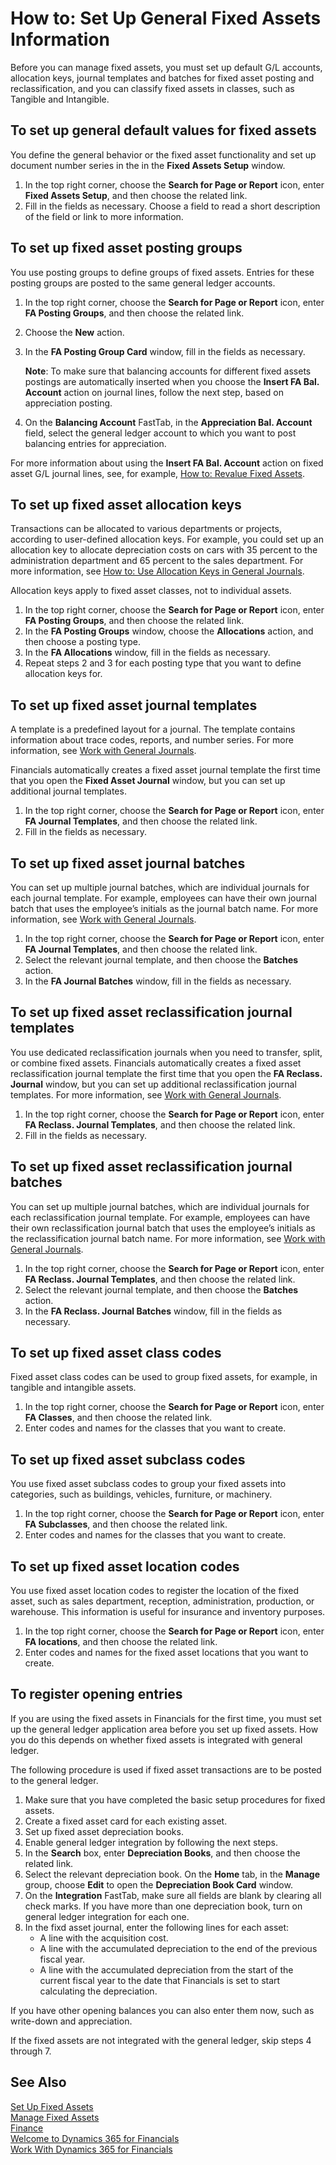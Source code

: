 <properties
                pageTitle="How to: Set Up General Fixed Assets Information| Financials"
                description="Describes how to set the system up for managing fixed assets."
                services="project-madeira"
                documentationCenter=""
                authors="SorenGP"
/>
<tags
    ms.service="project-madeira"
    ms.topic="article"
    ms.devlang="na"
    ms.tgt_pltfrm="na"
    ms.workload="na"
    ms.date="10/31/2016"
    ms.author="SorenGP" />

# How to: Set Up General Fixed Assets Information
Before you can manage fixed assets, you must set up default G/L accounts, allocation keys, journal templates and batches for fixed asset posting and reclassification, and you can classify fixed assets in classes, such as Tangible and Intangible.

## To set up general default values for fixed assets
You define the general behavior or the fixed asset functionality and set up document number series in the  in the **Fixed Assets Setup** window.

1. In the top right corner, choose the **Search for Page or Report** icon, enter **Fixed Assets Setup**, and then choose the related link.  
2. Fill in the fields as necessary. Choose a field to read a short description of the field or link to more information.

## To set up fixed asset posting groups  
You use posting groups to define groups of fixed assets. Entries for these posting groups are posted to the same general ledger accounts.

1. In the top right corner, choose the **Search for Page or Report** icon, enter **FA Posting Groups**, and then choose the related link.  
2. Choose the **New** action.
3. In the **FA Posting Group Card** window, fill in the fields as necessary.

    **Note**: To make sure that balancing accounts for different fixed assets postings are automatically inserted when you choose the **Insert FA Bal. Account** action on journal lines, follow the next step, based on appreciation posting.

4. On the **Balancing Account** FastTab, in the **Appreciation Bal. Account** field, select the general ledger account to which you want to post balancing entries for appreciation.

For more information about using the **Insert FA Bal. Account** action on fixed asset G/L journal lines, see, for example, [How to: Revalue Fixed Assets](fa-how-revalue.md).

## To set up fixed asset allocation keys  
Transactions can be allocated to various departments or projects, according to user-defined allocation keys. For example, you could set up an allocation key to allocate depreciation costs on cars with 35 percent to the administration department and 65 percent to the sales department. For more information, see [How to: Use Allocation Keys in General Journals](ui-how-use-allocation-keys-general-journals.md).

Allocation keys apply to fixed asset classes, not to individual assets.

1. In the top right corner, choose the **Search for Page or Report** icon, enter **FA Posting Groups**, and then choose the related link.  
2. In the **FA Posting Groups** window, choose the **Allocations** action, and then choose a posting type.
3. In the **FA Allocations** window, fill in the fields as necessary.
4. Repeat steps 2 and 3 for each posting type that you want to define allocation keys for.

## To set up fixed asset journal templates  
A template is a predefined layout for a journal. The template contains information about trace codes, reports, and number series. For more information, see [Work with General Journals](ui-work-general-journals.md).

Financials automatically creates a fixed asset journal template the first time that you open the **Fixed Asset Journal** window, but you can set up additional journal templates.  

1. In the top right corner, choose the **Search for Page or Report** icon, enter **FA Journal Templates**, and then choose the related link.  
2. Fill in the fields as necessary.

## To set up fixed asset journal batches
You can set up multiple journal batches, which are individual journals for each journal template. For example, employees can have their own journal batch that uses the employee’s initials as the journal batch name. For more information, see [Work with General Journals](ui-work-general-journals.md).  

1. In the top right corner, choose the **Search for Page or Report** icon, enter **FA Journal Templates**, and then choose the related link.  
2. Select the relevant journal template, and then choose the **Batches** action.
3. In the **FA Journal Batches** window, fill in the fields as necessary.

## To set up fixed asset reclassification journal templates  
You use dedicated reclassification journals when you need to transfer, split, or combine fixed assets. Financials automatically creates a fixed asset reclassification journal template the first time that you open the **FA Reclass. Journal** window, but you can set up additional reclassification journal templates. For more information, see [Work with General Journals](ui-work-general-journals.md).  

1. In the top right corner, choose the **Search for Page or Report** icon, enter **FA Reclass. Journal Templates**, and then choose the related link.  
2. Fill in the fields as necessary.

## To set up fixed asset reclassification journal batches  
You can set up multiple journal batches, which are individual journals for each reclassification journal template. For example, employees can have their own reclassification journal batch that uses the employee’s initials as the reclassification journal batch name. For more information, see [Work with General Journals](ui-work-general-journals.md).

1. In the top right corner, choose the **Search for Page or Report** icon, enter **FA Reclass. Journal Templates**, and then choose the related link.  
2. Select the relevant journal template, and then choose the **Batches** action.
3. In the **FA Reclass. Journal Batches** window, fill in the fields as necessary.

## To set up fixed asset class codes  
Fixed asset class codes can be used to group fixed assets, for example, in tangible and intangible assets.

1. In the top right corner, choose the **Search for Page or Report** icon, enter **FA Classes**, and then choose the related link.
2. Enter codes and names for the classes that you want to create.

## To set up fixed asset subclass codes
You use fixed asset subclass codes to group your fixed assets into categories, such as buildings, vehicles, furniture, or machinery.  

1. In the top right corner, choose the **Search for Page or Report** icon, enter **FA Subclasses**, and then choose the related link.
2. Enter codes and names for the classes that you want to create.

## To set up fixed asset location codes
You use fixed asset location codes to register the location of the fixed asset, such as sales department, reception, administration, production, or warehouse. This information is useful for insurance and inventory purposes.

1. In the top right corner, choose the **Search for Page or Report** icon, enter **FA locations**, and then choose the related link.
2. Enter codes and names for the fixed asset locations that you want to create.

## To register opening entries  
If you are using the fixed assets in Financials for the first time, you must set up the general ledger application area before you set up fixed assets. How you do this depends on whether fixed assets is integrated with general ledger.  

 The following procedure is used if fixed asset transactions are to be posted to the general ledger.  

1. Make sure that you have completed the basic setup procedures for fixed assets.  
2. Create a fixed asset card for each existing asset.  
3. Set up fixed asset depreciation books.  
4. Enable general ledger integration by following the next steps.
5. In the **Search** box, enter **Depreciation Books**, and then choose the related link.  
6. Select the relevant depreciation book. On the **Home** tab, in the **Manage** group, choose **Edit** to open the **Depreciation Book Card** window.
7. On the **Integration** FastTab, make sure all fields are blank by clearing all check marks. If you have more than one depreciation book, turn on general ledger integration for each one.  
8. In the fixd asset journal, enter the following lines for each asset:
    - A line with the acquisition cost.
    - A line with the accumulated depreciation to the end of the previous fiscal year.
    - A line with the accumulated depreciation from the start of the current fiscal year to the date that Financials is set to start calculating the depreciation.

If you have other opening balances you can also enter them now, such as write\-down and appreciation.  

If the fixed assets are not integrated with the general ledger, skip steps 4 through 7.

## See Also
[Set Up Fixed Assets](fa-setup.md)  
[Manage Fixed Assets](fa-manage.md)  
[Finance](finance.md)  
[Welcome to Dynamics 365 for Financials](madeira-get-started.md)  
[Work With Dynamics 365 for Financials](ui-work-product.md)
